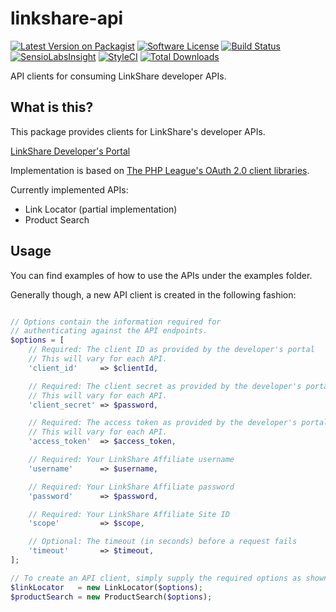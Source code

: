 # linkshare-api

[![Latest Version on Packagist](https://img.shields.io/packagist/v/linkshare/linkshare-api.svg?style=flat-square)](https://packagist.org/packages/linkshare/linkshare-api)
[![Software License](https://img.shields.io/badge/license-MIT-brightgreen.svg?style=flat-square)](LICENSE.md)
[![Build Status](https://img.shields.io/travis/trafficgate/linkshare-api/master.svg?style=flat-square)](https://travis-ci.org/trafficgate/linkshare-api)
[![SensioLabsInsight](https://img.shields.io/sensiolabs/i/e776b67b-6cdd-49dd-8ea8-ffc0d0b68511.svg?style=flat-square)](https://insight.sensiolabs.com/projects/e776b67b-6cdd-49dd-8ea8-ffc0d0b68511)
[![StyleCI](https://styleci.io/repos/69539191/shield?branch=master)](https://styleci.io/repos/69539191)
[![Total Downloads](https://img.shields.io/packagist/dt/trafficgate/linkshare-api.svg?style=flat-square)](https://packagist.org/packages/trafficgate/linkshare-api)

API clients for consuming LinkShare developer APIs.

## What is this?

This package provides clients for LinkShare's developer APIs.

[LinkShare Developer's Portal](https://developers.rakutenmarketing.com/)

Implementation is based on [The PHP League's OAuth 2.0 client libraries](https://github.com/thephpleague/oauth2-client).

Currently implemented APIs:

* Link Locator (partial implementation)
* Product Search

## Usage

You can find examples of how to use the APIs under the examples folder.

Generally though, a new API client is created in the following fashion:

```php

// Options contain the information required for
// authenticating against the API endpoints.
$options = [
    // Required: The client ID as provided by the developer's portal
    // This will vary for each API.
    'client_id'     => $clientId,

    // Required: The client secret as provided by the developer's portal
    // This will vary for each API.
    'client_secret' => $password,

    // Required: The access token as provided by the developer's portal
    // This will vary for each API.
    'access_token'  => $access_token,

    // Required: Your LinkShare Affiliate username
    'username'      => $username,

    // Required: Your LinkShare Affiliate password
    'password'      => $password,

    // Required: Your LinkShare Affiliate Site ID
    'scope'         => $scope,

    // Optional: The timeout (in seconds) before a request fails
    'timeout'       => $timeout,
];

// To create an API client, simply supply the required options as shown above
$linkLocator   = new LinkLocator($options);
$productSearch = new ProductSearch($options);
```